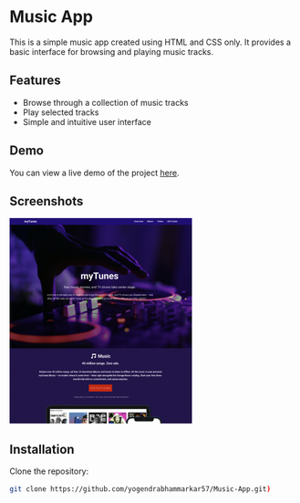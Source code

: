 # Music App

This is a simple music app created using HTML and CSS only. It provides a basic interface for browsing and playing music tracks.

## Features

- Browse through a collection of music tracks
- Play selected tracks
- Simple and intuitive user interface

## Demo

You can view a live demo of the project [here]([https://example.co](https://yogendrabhammarkar57.github.io/Music-App/)).

## Screenshots

![Screenshot 1](project6.png)

## Installation

Clone the repository:

```bash
git clone https://github.com/yogendrabhammarkar57/Music-App.git)
